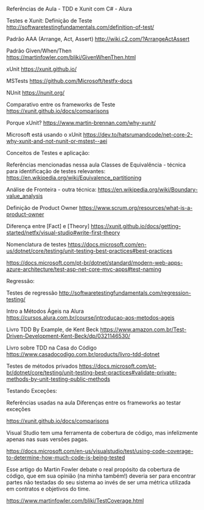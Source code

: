 Referências de Aula - TDD e Xunit com C# - Alura

Testes e Xunit:
Definição de Teste
http://softwaretestingfundamentals.com/definition-of-test/

Padrão AAA (Arrange, Act, Assert)
http://wiki.c2.com/?ArrangeActAssert

Padrão Given/When/Then
https://martinfowler.com/bliki/GivenWhenThen.html

xUnit
https://xunit.github.io/

MSTests
https://github.com/Microsoft/testfx-docs

NUnit
https://nunit.org/

Comparativo entre os frameworks de Teste
https://xunit.github.io/docs/comparisons

Porque xUnit?
https://www.martin-brennan.com/why-xunit/

Microsoft está usando o xUnit
https://dev.to/hatsrumandcode/net-core-2-why-xunit-and-not-nunit-or-mstest--aei

Conceitos de Testes e aplicação:

Referências mencionadas nessa aula
Classes de Equivalência - técnica para identificação de testes relevantes:
https://en.wikipedia.org/wiki/Equivalence_partitioning

Análise de Fronteira - outra técnica:
https://en.wikipedia.org/wiki/Boundary-value_analysis

Definição de Product Owner
https://www.scrum.org/resources/what-is-a-product-owner

Diferença entre [Fact] e [Theory]
https://xunit.github.io/docs/getting-started/netfx/visual-studio#write-first-theory

Nomenclatura de testes
https://docs.microsoft.com/en-us/dotnet/core/testing/unit-testing-best-practices#best-practices

https://docs.microsoft.com/pt-br/dotnet/standard/modern-web-apps-azure-architecture/test-asp-net-core-mvc-apps#test-naming

Regressão:

Testes de regressão
http://softwaretestingfundamentals.com/regression-testing/

Intro a Métodos Ágeis na Alura
https://cursos.alura.com.br/course/introducao-aos-metodos-ageis

Livro TDD By Example, de Kent Beck
https://www.amazon.com.br/Test-Driven-Development-Kent-Beck/dp/0321146530/

Livro sobre TDD na Casa do Código
https://www.casadocodigo.com.br/products/livro-tdd-dotnet

Testes de métodos privados
https://docs.microsoft.com/pt-br/dotnet/core/testing/unit-testing-best-practices#validate-private-methods-by-unit-testing-public-methods

Testando Exceções: 

Referências usadas na aula
Diferenças entre os frameworks ao testar exceções

https://xunit.github.io/docs/comparisons

Visual Studio tem uma ferramenta de cobertura de código, mas infelizmente apenas nas suas versões pagas.

https://docs.microsoft.com/en-us/visualstudio/test/using-code-coverage-to-determine-how-much-code-is-being-tested

Esse artigo do Martin Fowler debate o real propósito da cobertura de código, que em sua opinião (na minha também!) deveria ser para encontrar partes não testadas do seu sistema ao invés de ser uma métrica utilizada em contratos e objetivos do time.

https://www.martinfowler.com/bliki/TestCoverage.html